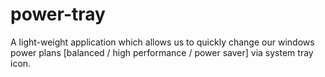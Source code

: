 # power-tray
 A light-weight application which allows us to quickly change our windows power plans [balanced / high performance / power saver] via system tray icon.
